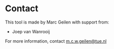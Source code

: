 # Contact

This tool is made by Marc Geilen with support from:

- Joep van Wanrooij

For more information, contact <m.c.w.geilen@tue.nl>

